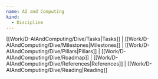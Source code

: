 ```yaml
---
name: AI and Computing
kind:
  - Discipline
---
```

[[Work/D-AIAndComputing/Dive/Tasks|Tasks]] | [[Work/D-AIAndComputing/Dive/Milestones|Milestones]] | [[Work/D-AIAndComputing/Dive/Pillars|Pillars]] | [[Work/D-AIAndComputing/Dive/Roadmap]] | [[Work/D-AIAndComputing/Dive/References|References]] | [[Work/D-AIAndComputing/Dive/Reading|Reading]]
